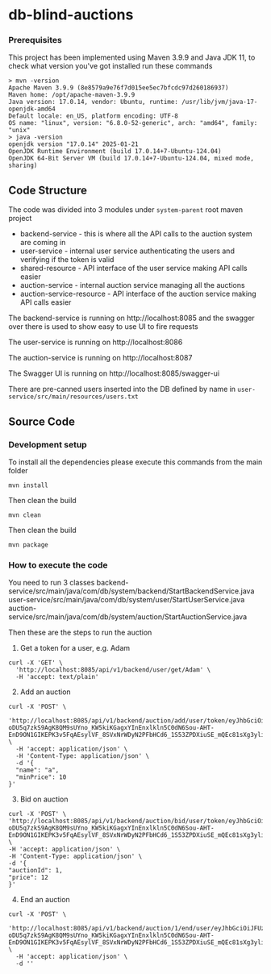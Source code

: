# db-blind-auctions

### Prerequisites
This project has been implemented using Maven 3.9.9 and Java JDK 11, to check what version you've got installed run these commands
```
> mvn -version
Apache Maven 3.9.9 (8e8579a9e76f7d015ee5ec7bfcdc97d260186937)
Maven home: /opt/apache-maven-3.9.9
Java version: 17.0.14, vendor: Ubuntu, runtime: /usr/lib/jvm/java-17-openjdk-amd64
Default locale: en_US, platform encoding: UTF-8
OS name: "linux", version: "6.8.0-52-generic", arch: "amd64", family: "unix"
> java -version
openjdk version "17.0.14" 2025-01-21
OpenJDK Runtime Environment (build 17.0.14+7-Ubuntu-124.04)
OpenJDK 64-Bit Server VM (build 17.0.14+7-Ubuntu-124.04, mixed mode, sharing)
```

## Code Structure
The code was divided into 3 modules under `system-parent` root maven project
- backend-service - this is where all the API calls to the auction system are coming in
- user-service - internal user service authenticating the users and verifying if the token is valid
- shared-resource - API interface of the user service making API calls easier 
- auction-service - internal auction service managing all the auctions
- auction-service-resource - API interface of the auction service making API calls easier
  
The backend-service is running on http://localhost:8085 and the swagger over there is used to show easy to use UI to fire requests

The user-service is running on http://localhost:8086

The auction-service is running on http://localhost:8087

The Swagger UI is running on http://localhost:8085/swagger-ui

There are pre-canned users inserted into the DB defined by name in `user-service/src/main/resources/users.txt`


## Source Code

### Development setup
To install all the dependencies please execute this commands from the main folder
```
mvn install
```
Then clean the build
```
mvn clean
```
Then clean the build
```
mvn package
```
### How to execute the code
You need to run 3 classes
backend-service/src/main/java/com/db/system/backend/StartBackendService.java
user-service/src/main/java/com/db/system/user/StartUserService.java
auction-service/src/main/java/com/db/system/auction/StartAuctionService.java

Then these are the steps to run the auction
1. Get a token for a user, e.g. Adam
```
curl -X 'GET' \
  'http://localhost:8085/api/v1/backend/user/get/Adam' \
  -H 'accept: text/plain'
```
2. Add an auction
```
curl -X 'POST' \
  'http://localhost:8085/api/v1/backend/auction/add/user/token/eyJhbGciOiJFUzUxMiJ9.eyJzdWIiOiJBZGFtIiwiZXhwIjoxNzM5OTA4NTk0LCJpZCI6Mn0.AFtxTj0h0TzTLVzTcLRJ1Fj2dBmgKxfz7h-oDU5q7zkS9AgK8QM9sUYno_KW5kiKGagxYInEnxlkln5C0dN6Sou-AHT-EnD9ON1GIKEPK3v5FqAEsylVF_8SVxNrWDyN2PFbHCd6_1S53ZPDXiuSE_mQEc81sXg3yliQE8PZontJCKco' \
  -H 'accept: application/json' \
  -H 'Content-Type: application/json' \
  -d '{
  "name": "a",
  "minPrice": 10
}'
```
3. Bid on auction
```
curl -X 'POST' \
'http://localhost:8085/api/v1/backend/auction/bid/user/token/eyJhbGciOiJFUzUxMiJ9.eyJzdWIiOiJBZGFtIiwiZXhwIjoxNzM5OTA4NTk0LCJpZCI6Mn0.AFtxTj0h0TzTLVzTcLRJ1Fj2dBmgKxfz7h-oDU5q7zkS9AgK8QM9sUYno_KW5kiKGagxYInEnxlkln5C0dN6Sou-AHT-EnD9ON1GIKEPK3v5FqAEsylVF_8SVxNrWDyN2PFbHCd6_1S53ZPDXiuSE_mQEc81sXg3yliQE8PZontJCKco' \
-H 'accept: application/json' \
-H 'Content-Type: application/json' \
-d '{
"auctionId": 1,
"price": 12
}'
```
4. End an auction
```
curl -X 'POST' \
  'http://localhost:8085/api/v1/backend/auction/1/end/user/eyJhbGciOiJFUzUxMiJ9.eyJzdWIiOiJBZGFtIiwiZXhwIjoxNzM5OTA4NTk0LCJpZCI6Mn0.AFtxTj0h0TzTLVzTcLRJ1Fj2dBmgKxfz7h-oDU5q7zkS9AgK8QM9sUYno_KW5kiKGagxYInEnxlkln5C0dN6Sou-AHT-EnD9ON1GIKEPK3v5FqAEsylVF_8SVxNrWDyN2PFbHCd6_1S53ZPDXiuSE_mQEc81sXg3yliQE8PZontJCKco' \
  -H 'accept: application/json' \
  -d ''
```
